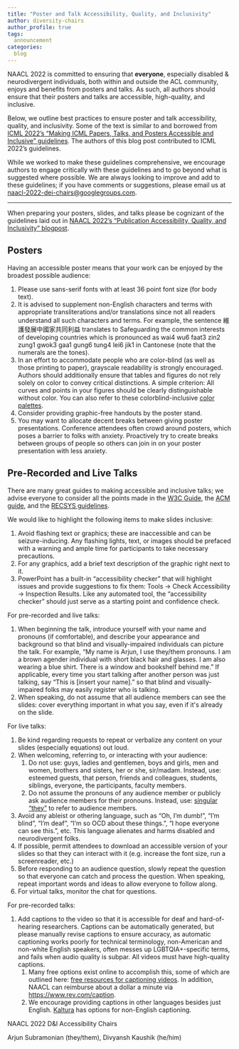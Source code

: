 ```yaml
---
title: "Poster and Talk Accessibility, Quality, and Inclusivity"
author: diversity-chairs
author_profile: true
tags:
  announcement
categories:
  blog
---
```


NAACL 2022 is committed to ensuring that **everyone**, especially disabled & neurodivergent individuals, both within and outside the ACL community, enjoys and benefits from posters and talks. As such, all authors should ensure that their posters and talks are accessible, high-quality, and inclusive.

Below, we outline best practices to ensure poster and talk accessibility, quality, and inclusivity. Some of the text is similar to and borrowed from [ICML 2022’s “Making ICML Papers, Talks, and Posters Accessible and Inclusive” guidelines](https://icml.cc/Conferences/2022/AccessiblePapersAndTalks). The authors of this blog post contributed to ICML 2022’s guidelines.

While we worked to make these guidelines comprehensive, we encourage authors to engage critically with these guidelines and to go beyond what is suggested where possible. We are always looking to improve and add to these guidelines; if you have comments or suggestions, please email us at [naacl-2022-dei-chairs@googlegroups.com](mailto:naacl-2022-dei-chairs@googlegroups.com). 

---

When preparing your posters, slides, and talks please be cognizant of the guidelines laid out in  [NAACL 2022’s “Publication Accessibility, Quality, and Inclusivity” blogpost](https://2022.naacl.org/blog/publication-accessibility-quality-inclusivity/).

## Posters

Having an accessible poster means that your work can be enjoyed by the broadest possible audience:
1. Please use sans-serif fonts with at least 36 point font size (for body text).
2. It is advised to supplement non-English characters and terms with appropriate transliterations and/or translations since not all readers understand all such characters and terms. For example, the sentence 維護發展中國家共同利益 translates to Safeguarding the common interests of developing countries which is pronounced as wai4 wu6 faat3 zin2 zung1 gwok3 gaa1 gung6 tung4 lei6 jik1 in Cantonese (note that the numerals are the tones).
3. In an effort to accommodate people who are color-blind (as well as those printing to paper), grayscale readability is strongly encouraged. Authors should additionally ensure that tables and figures do not rely solely on color to convey critical distinctions. A simple criterion: All curves and points in your figures should be clearly distinguishable without color. You can also refer to these colorblind-inclusive [color palettes](https://davidmathlogic.com/colorblind/#%23D81B60-%231E88E5-%23FFC107-%23004D40).
4. Consider providing graphic-free handouts by the poster stand.
5. You may want to allocate decent breaks between giving poster presentations. Conference attendees often crowd around posters, which poses a barrier to folks with anxiety. Proactively try to create breaks between groups of people so others can join in on your poster presentation with less anxiety.

## Pre-Recorded and Live Talks

There are many great guides to making accessible and inclusive talks; we advise everyone to consider all the points made in the [W3C Guide](https://www.w3.org/WAI/teach-advocate/accessible-presentations/), the [ACM guide](https://dl.acm.org/doi/10.1145/3085564), and the [RECSYS guidelines](https://recsys.acm.org/recsys19/presentation-guidelines/).

We would like to highlight the following items to make slides inclusive:
1. Avoid flashing text or graphics; these are inaccessible and can be seizure-inducing. Any flashing lights, text, or images should be prefaced with a warning and ample time for participants to take necessary precautions.
2. For any graphics, add a brief text description of the graphic right next to it.
3. PowerPoint has a built-in “accessibility checker” that will highlight issues and provide suggestions to fix them: Tools → Check Accessibility → Inspection Results. Like any automated tool, the “accessibility checker” should just serve as a starting point and confidence check.

For pre-recorded and live talks:

1. When beginning the talk, introduce yourself with your name and pronouns (if comfortable), and describe your appearance and background so that blind and visually-impaired individuals can picture the talk. For example, “My name is Arjun, I use they/them pronouns. I am a brown agender individual with short black hair and glasses. I am also wearing a blue shirt. There is a window and bookshelf behind me.” If applicable, every time you start talking after another person was just talking, say “This is [insert your name].” so that blind and visually-impaired folks may easily register who is talking.
2. When speaking, do not assume that all audience members can see the slides: cover everything important in what you say, even if it's already on the slide.

For live talks:

1. Be kind regarding requests to repeat or verbalize any content on your slides (especially equations) out loud.
2. When welcoming, referring to, or interacting with your audience:
    1. Do not use: guys, ladies and gentlemen, boys and girls, men and women, brothers and sisters, her or she, sir/madam. Instead, use: esteemed guests, that person, friends and colleagues, students, siblings, everyone, the participants, faculty members.
    2. Do not assume the pronouns of any audience member or publicly ask audience members for their pronouns. Instead, use: [singular “they”](https://apastyle.apa.org/style-grammar-guidelines/grammar/singular-they)  to refer to audience members.
3. Avoid any ableist or othering language, such as “Oh, I’m dumb!”, “I’m blind”, “I’m deaf”, “I’m so OCD about these things.”, “I hope everyone can see this.”, etc. This language alienates and harms disabled and neurodivergent folks.
4. If possible, permit attendees to download an accessible version of your slides so that they can interact with it (e.g. increase the font size, run a screenreader, etc.)
5. Before responding to an audience question, slowly repeat the question so that everyone can catch and process the question. When speaking, repeat important words and ideas to allow everyone to follow along.
6. For virtual talks, monitor the chat for questions.

For pre-recorded talks:

1. Add captions to the video so that it is accessible for deaf and hard-of-hearing researchers. Captions can be automatically generated, but please manually revise captions to ensure accuracy, as automatic captioning works poorly for technical terminology, non-American and non-white English speakers, often messes up LGBTQIA+-specific terms, and fails when audio quality is subpar. All videos must have high-quality captions.
    1. Many free options exist online to accomplish this, some of which are outlined here: [free resources for captioning videos](https://www.washington.edu/accessibility/videos/free-captioning/). In addition, NAACL can reimburse about a dollar a minute via https://www.rev.com/caption.
    2. We encourage providing captions in other languages besides just English. [Kaltura](https://it.umn.edu/services-technologies/how-tos/kaltura-automatic-captions-languages) has options for non-English captioning. 

NAACL 2022 D&I Accessibility Chairs

Arjun Subramonian (they/them), Divyansh Kaushik (he/him)
